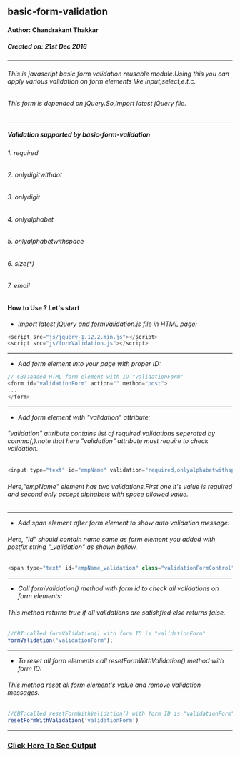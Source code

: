 ## basic-form-validation
#### Author: Chandrakant Thakkar
##### Created on: 21st Dec 2016

---
###### This is javascript basic form validation reusable module.Using this you can apply various validation on form elements like input,select,e.t.c.

###### This form is depended on jQuery.So,import latest jQuery file.
---
##### _Validation supported by basic-form-validation_
###### 1. required
###### 2. onlydigitwithdot
###### 3. onlydigit
###### 4. onlyalphabet
###### 5. onlyalphabetwithspace
###### 6. size(*)
###### 7. email


#### How to Use ? Let's start

* _import latest jQuery and formValidation.js file in HTML page:_

```javascript
<script src="js/jquery-1.12.2.min.js"></script>
<script src="js/formValidation.js"></script>
```

---

* _Add form element into your page with proper ID:_

```javascript
// CBT:added HTML form element with ID "validationForm"
<form id="validationForm" action="" method="post">
...
</form>
```
---
* _Add form element with "validation" attribute:_

###### "validation" attribute contains list of required validations seperated by comma(,).note that here "validation" attribute must require to check validation.

```javascript
<input type="text" id="empName" validation="required,onlyalphabetwithspace" class="form-control">
```
###### Here,"empName" element has two validations.First one it's value is required and second only accept alphabets with space allowed value.
---
* _Add span element after form element to show auto validation message:_

###### Here, "id" should contain name same as form element you added with postfix string "_validation" as shown bellow.

```javascript
<span type="text" id="empName_validation" class="validationFormControl" style="display:none;"><span>
```
---
* _Call formValidation() method with form id to check all validations on form elements:_

###### This method returns true if all validations are satishfied else returns false.
```javascript
//CBT:called formValidation() with form ID is "validationForm"
formValidation('validationForm');
```
---

* _To reset all form elements call resetFormWithValidation() method with form ID:_

###### This method reset all form element's value and remove validation messages.
```javascript
//CBT:called resetFormWithValidation() with form ID is "validationForm"
resetFormWithValidation('validationForm')
```
---


### <a href='https://rawgit.com/ChandrakantThakkarDigiCorp/basic-form-validation/master/index.html' target='_blank'>Click Here To See Output</a>
